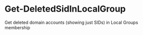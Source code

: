 # Get-DeletedSidInLocalGroup
Get deleted domain accounts (showing just SIDs) in Local Groups membership
